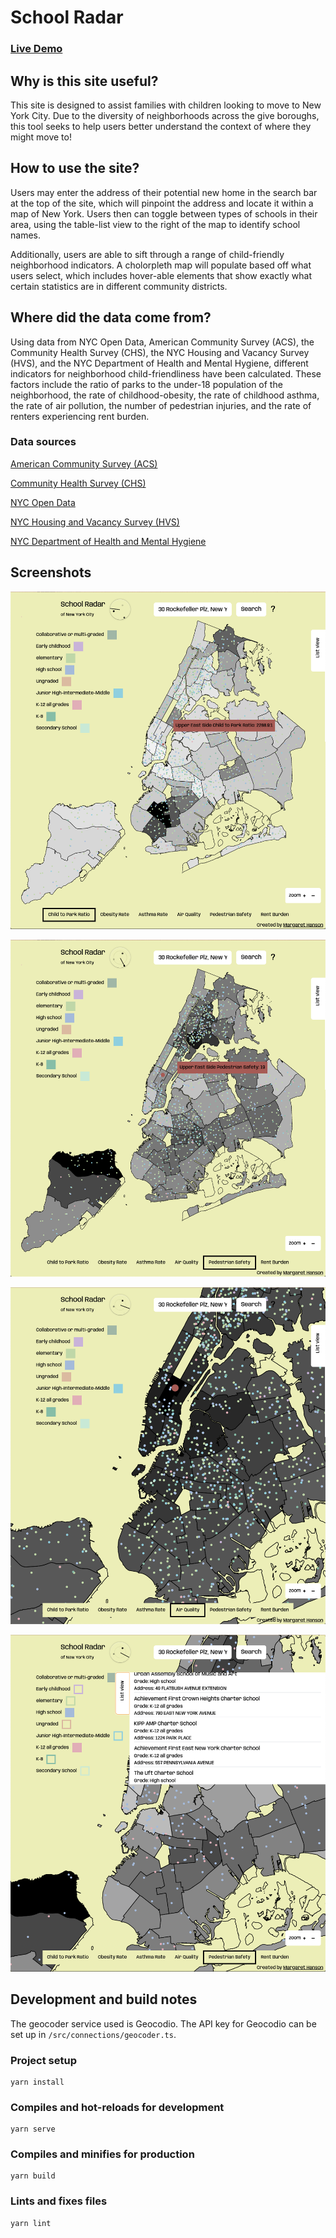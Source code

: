 # School Radar

### [Live Demo](https://taupe-tiramisu-9054e2.netlify.app/)

## Why is this site useful? 

This site is designed to assist families with children looking to move to New York City. Due to the diversity of neighborhoods across the give boroughs, this tool seeks to help users better understand the context of where they might move to!

## How to use the site?

Users may enter the address of their potential new home in the search bar at the top of the site, which will pinpoint the address and locate it within a map of New York. Users then can toggle between types of schools in their area, using the table-list view to the right of the map to identify school names. 

Additionally, users are able to sift through a range of child-friendly neighborhood indicators. A cholorpleth map will populate based off what users select, which includes hover-able elements that show exactly what certain statistics are in different community districts.

## Where did the data come from?

Using data from NYC Open Data, American Community Survey (ACS), the Community Health Survey (CHS), the NYC Housing and Vacancy Survey (HVS), and the NYC Department of Health and Mental Hygiene, different indicators for neighborhood child-friendliness have been calculated. These factors include the ratio of parks to the under-18 population of the neighborhood, the rate of childhood-obesity, the rate of childhood asthma, the rate of air pollution, the number of pedestrian injuries, and the rate of renters experiencing rent burden. 

### Data sources

[American Community Survey (ACS)](https://www.census.gov/acs/www/data/data-tables-and-tools/data-profiles/2015/)

[Community Health Survey (CHS)](https://data.cityofnewyork.us/browse?Dataset-Information_Agency=Department+of+Health+and+Mental+Hygiene+%28DOHMH%29&provenance=official) 

[NYC Open Data](https://data.cityofnewyork.us/Recreation/Parks-Properties/enfh-gkve)

[NYC Housing and Vacancy Survey (HVS)](https://www.census.gov/programs-surveys/nychvs.html )

[NYC Department of Health and Mental Hygiene](https://data.cityofnewyork.us/browse?Dataset-Information_Agency=Department+of+Health+and+Mental+Hygiene+%28DOHMH%29)

## Screenshots

![child to park ratio cloropleth of map](https://github.com/MargaretHanson/childfriendlycities/blob/main/screenshots/cloropleth-child-to-park-ratio.png?raw=true)

![pedestrian safety cloropleth of map](https://github.com/MargaretHanson/childfriendlycities/blob/main/screenshots/cloropleth-pedestrian-safety.png?raw=true)

![zoomed in view](https://github.com/MargaretHanson/childfriendlycities/blob/main/screenshots/zoomed-in.png?raw=true)

![list of schools on the map](https://github.com/MargaretHanson/childfriendlycities/blob/main/screenshots/list-view.png?raw=true)

## Development and build notes
The geocoder service used is Geocodio. The API key for Geocodio can be set up in `/src/connections/geocoder.ts`.

### Project setup
```
yarn install
```

### Compiles and hot-reloads for development
```
yarn serve
```

### Compiles and minifies for production
```
yarn build
```

### Lints and fixes files
```
yarn lint
```
